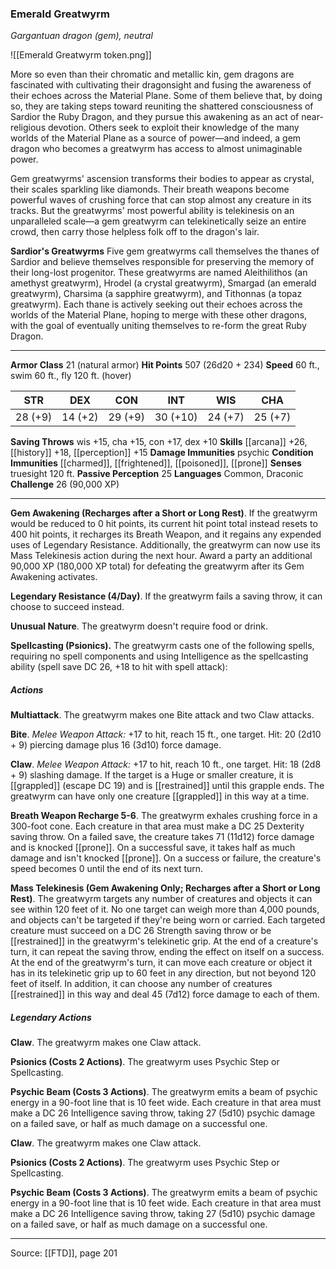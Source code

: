 ### Emerald Greatwyrm
_Gargantuan dragon (gem), neutral_

![[Emerald Greatwyrm token.png]]

More so even than their chromatic and metallic kin, gem dragons are fascinated with cultivating their dragonsight and fusing the awareness of their echoes across the Material Plane. Some of them believe that, by doing so, they are taking steps toward reuniting the shattered consciousness of Sardior the Ruby Dragon, and they pursue this awakening as an act of near-religious devotion. Others seek to exploit their knowledge of the many worlds of the Material Plane as a source of power—and indeed, a gem dragon who becomes a greatwyrm has access to almost unimaginable power.

Gem greatwyrms' ascension transforms their bodies to appear as crystal, their scales sparkling like diamonds. Their breath weapons become powerful waves of crushing force that can stop almost any creature in its tracks. But the greatwyrms' most powerful ability is telekinesis on an unparalleled scale—a gem greatwyrm can telekinetically seize an entire crowd, then carry those helpless folk off to the dragon's lair.

**Sardior's Greatwyrms** Five gem greatwyrms call themselves the thanes of Sardior and believe themselves responsible for preserving the memory of their long-lost progenitor. These greatwyrms are named Aleithilithos (an amethyst greatwyrm), Hrodel (a crystal greatwyrm), Smargad (an emerald greatwyrm), Charsima (a sapphire greatwyrm), and Tithonnas (a topaz greatwyrm). Each thane is actively seeking out their echoes across the worlds of the Material Plane, hoping to merge with these other dragons, with the goal of eventually uniting themselves to re-form the great Ruby Dragon.





---

**Armor Class** 21 (natural armor)
**Hit Points** 507 (26d20 + 234)
**Speed** 60 ft., swim 60 ft., fly 120 ft. (hover)

| STR     | DEX     | CON     | INT     | WIS     | CHA     |
|---------|---------|---------|---------|---------|---------|
| 28 (+9) | 14 (+2) | 29 (+9) | 30 (+10) | 24 (+7) | 25 (+7) |

**Saving Throws** wis +15, cha +15, con +17, dex +10
**Skills** [[arcana]] +26, [[history]] +18, [[perception]] +15
**Damage Immunities** psychic
**Condition Immunities** [[charmed]], [[frightened]], [[poisoned]], [[prone]]
**Senses** truesight 120 ft.
**Passive Perception** 25
**Languages** Common, Draconic
**Challenge** 26 (90,000 XP)

---

**Gem Awakening (Recharges after a Short or Long Rest)**. If the greatwyrm would be reduced to 0 hit points, its current hit point total instead resets to 400 hit points, it recharges its Breath Weapon, and it regains any expended uses of Legendary Resistance. Additionally, the greatwyrm can now use its Mass Telekinesis action during the next hour. Award a party an additional 90,000 XP (180,000 XP total) for defeating the greatwyrm after its Gem Awakening activates.

**Legendary Resistance (4/Day)**. If the greatwyrm fails a saving throw, it can choose to succeed instead.

**Unusual Nature**. The greatwyrm doesn't require food or drink.

**Spellcasting (Psionics).** The greatwyrm casts one of the following spells, requiring no spell components and using Intelligence as the spellcasting ability (spell save DC 26, +18 to hit with spell attack):

##### Actions
**Multiattack**. The greatwyrm makes one Bite attack and two Claw attacks.

**Bite**. _Melee Weapon Attack:_ +17 to hit, reach 15 ft., one target. Hit: 20 (2d10 + 9) piercing damage plus 16 (3d10) force damage.

**Claw**. _Melee Weapon Attack:_ +17 to hit, reach 10 ft., one target. Hit: 18 (2d8 + 9) slashing damage. If the target is a Huge or smaller creature, it is [[grappled]] (escape DC 19) and is [[restrained]] until this grapple ends. The greatwyrm can have only one creature [[grappled]] in this way at a time.

**Breath Weapon Recharge 5-6**. The greatwyrm exhales crushing force in a 300-foot cone. Each creature in that area must make a DC 25 Dexterity saving throw. On a failed save, the creature takes 71 (11d12) force damage and is knocked [[prone]]. On a successful save, it takes half as much damage and isn't knocked [[prone]]. On a success or failure, the creature's speed becomes 0 until the end of its next turn.

**Mass Telekinesis (Gem Awakening Only; Recharges after a Short or Long Rest)**. The greatwyrm targets any number of creatures and objects it can see within 120 feet of it. No one target can weigh more than 4,000 pounds, and objects can't be targeted if they're being worn or carried. Each targeted creature must succeed on a DC 26 Strength saving throw or be [[restrained]] in the greatwyrm's telekinetic grip. At the end of a creature's turn, it can repeat the saving throw, ending the effect on itself on a success. At the end of the greatwyrm's turn, it can move each creature or object it has in its telekinetic grip up to 60 feet in any direction, but not beyond 120 feet of itself. In addition, it can choose any number of creatures [[restrained]] in this way and deal 45 (7d12) force damage to each of them.

##### Legendary Actions
**Claw**. The greatwyrm makes one Claw attack.

**Psionics (Costs 2 Actions)**. The greatwyrm uses Psychic Step or Spellcasting.

**Psychic Beam (Costs 3 Actions)**. The greatwyrm emits a beam of psychic energy in a 90-foot line that is 10 feet wide. Each creature in that area must make a DC 26 Intelligence saving throw, taking 27 (5d10) psychic damage on a failed save, or half as much damage on a successful one.

**Claw**. The greatwyrm makes one Claw attack.

**Psionics (Costs 2 Actions)**. The greatwyrm uses Psychic Step or Spellcasting.

**Psychic Beam (Costs 3 Actions)**. The greatwyrm emits a beam of psychic energy in a 90-foot line that is 10 feet wide. Each creature in that area must make a DC 26 Intelligence saving throw, taking 27 (5d10) psychic damage on a failed save, or half as much damage on a successful one.


---

Source: [[FTD]], page 201